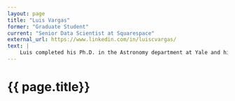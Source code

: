 ```yaml
---
layout: page
title: "Luis Vargas"
former: "Graduate Student"
current: "Senior Data Scientist at Squarespace"
external_url: https://www.linkedin.com/in/luiscvargas/
text: |
    Luis completed his Ph.D. in the Astronomy department at Yale and his B.S in Physics and Astronomy at the University of Kansas. Years before that, he was born and raised in Lima, Peru. As part of the Geha Group, Luis was interested in everything related to the Milky Way and the Local Group, but studied the evolution of dwarf spheroidal galaxies in the Milky Way system using chemical abundances of their constituent stars. He was also involved in research projects focusing on chemical abundances in the Milky Way halo, and Andromeda.
---
```



<h1> {{ page.title}} </h1>